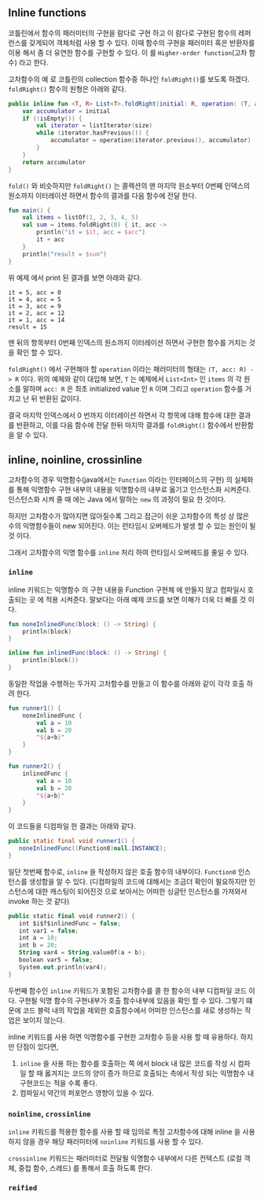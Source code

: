 ## Inline functions

코틀린에서 함수의 패러미터의 구현을 람다로 구현 하고 이 람다로 구현된 함수의 레퍼런스를 갖게되어 객체처럼 사용 할 수 있다. 이때 함수의 구현을 패러미터 혹은 반환자를 이용 해서 좀 더 유연한 함수를 구현할 수 있다. 이 를 `Higher-order function`(고차 함수) 라고 한다.

고차함수의 예 로 코틀린의 collection 함수중 하나인 `foldRight()`를 보도록 하겠다. `foldRight()` 함수의 원형은 아래와 같다. 

```kotlin
public inline fun <T, R> List<T>.foldRight(initial: R, operation: (T, acc: R) -> R): R {
    var accumulator = initial
    if (!isEmpty()) {
        val iterator = listIterator(size)
        while (iterator.hasPrevious()) {
            accumulator = operation(iterator.previous(), accumulator)
        }
    }
    return accumulator
}
```

`fold()` 와 비슷하지만 `foldRight()` 는 콜렉션의 맨 마지막 원소부터 0번째 인덱스의 원소까지 이터레이션 하면서 함수의 결과를 다음 함수에 전달 한다. 

```kotlin
fun main() {
    val items = listOf(1, 2, 3, 4, 5)
    val sum = items.foldRight(0) { it, acc ->
        println("it = $it, acc = $acc")
        it + acc
    }
    println("result = $sum")
}
```

위 예제 에서 print 된 결과를 보면 아래와 같다. 

```
it = 5, acc = 0
it = 4, acc = 5
it = 3, acc = 9
it = 2, acc = 12
it = 1, acc = 14
result = 15
```

맨 뒤의 항목부터 0번째 인덱스의 원소까지 이터레이션 하면서 구현한 함수를 거치는 것 을 확인 할 수 있다. 

`foldRight()` 에서 구현해야 할 `operation` 이라는 패러미터의 형태는 `(T, acc: R) -> R` 이다. 위의 예제와 같이 대입해 보면, `T` 는 예제에서 `List<Int>` 인 `items` 의 각 원소를 말하며 `acc: R` 은 최초 initialized value 인 `R` 이며 그리고 `operation` 함수를 거치고 난 뒤 반환된 값이다. 

결국 마지막 인덱스에서 0 번까지 이터레이션 하면서 각 항목에 대해 함수에 대한 결과를 반환하고, 이를 다음 함수에 전달 한뒤 마지막 결과를 `foldRight()` 함수에서 반환함을 알 수 있다. 

## inline, noinline, crossinline

고차함수의 경우 익명함수(java에서는 `Function` 이라는 인터페이스의 구현) 의 실체화를 통해 익명함수 구현 내부의 내용을 익명함수의 내부로 옳기고 인스턴스화 시켜준다. 인스턴스화 시켜 줄 때 에는 Java 에서 말하는 `new` 의 과정이 필요 한 것이다. 

하지만 고차함수가 많아지면 많아질수록 그리고 접근이 쉬운 고차함수의 특성 상 많은 수의 익명함수들이 new 되어진다. 이는 런타임시 오버헤드가 발생 할 수 있는 원인이 될 것 이다. 

그래서 고차함수의 익명 함수를 `inline` 처리 하여 런타임시 오버헤드를 줄일 수 있다. 

### `inline` 

inline 키워드는 익명함수 의 구현 내용을 Function 구현체 에 만들지 않고 컴파일시 호출되는 곳 에 적용 시켜준다. 말보다는 아래 예제 코드를 보면 이해가 더욱 더 빠를 것 이다. 

```kotlin 
fun noneInlinedFunc(block: () -> String) {
    println(block)
}

inline fun inlinedFunc(block: () -> String) {
    println(block())
}
```

동일한 작업을 수행하는 두가지 고차함수를 만들고 이 함수를 아래와 같이 각각 호출 하려 한다. 

```kotlin
fun runner1() {
    noneInlinedFunc {
        val a = 10
        val b = 20
        "${a+b}"
    }
}

fun runner2() {
    inlinedFunc {
        val a = 10
        val b = 20
        "${a+b}"
    }
}
```

이 코드들을 디컴파일 한 결과는 아래와 같다. 

```java
public static final void runner1() {
   noneInlinedFunc((Function0)null.INSTANCE);
}
```

일단 첫번째 함수로, `inline` 을 작성하지 않은 호출 함수의 내부이다. `Function0` 인스턴스를 생성함을 알 수 있다. (디컴파일의 코드에 대해서는 조금더 확인이 필요하지만 인스턴스에 대한 캐스팅이 되어진것 으로 보아서는 어떠한 싱글턴 인스턴스를 가져와서 invoke 하는 것 같다) 

```kotlin
public static final void runner2() {
   int $i$f$inlinedFunc = false;
   int var1 = false;
   int a = 10;
   int b = 20;
   String var4 = String.valueOf(a + b);
   boolean var5 = false;
   System.out.println(var4);
}
```

두번째 함수인 `inline` 키워드가 포함된 고차함수를 콜 한 함수의 내부 디컴파일 코드 이다. 구현될 익명 함수의 구현내부가 호출 함수내부에 있음을 확인 할 수 있다. 그렇기 떄문에 코드 블럭 내의 작업을 제외한 호출함수에서 어떠한 인스턴스를 새로 생성하는 작업은 보이지 않는다. 

inline 키워드를 사용 하면 익명함수를 구현한 고차함수 등을 사용 할 때 유용하다. 하지만 단점이 있다면, 

1. `inline` 을 사용 하는 함수를 호출하는 쪽 에서 block 내 많은 코드를 작성 시 컴파일 할 때 옳겨지는 코드의 양이 증가 하므로 호출되는 측에서 작성 되는 익명함수 내 구현코드는 적을 수록 좋다. 
2. 컴파일시 약간의 퍼포먼스 영향이 있을 수 있다. 

### `noinline`, `crossinline`

`inline` 키워드를 적용한 함수를 사용 할 때 임의로 특정 고차함수에 대해 inline 을 사용하지 않을 경우 해당 패러미터에 `noinline` 키워드를 사용 할 수 있다. 

`crossinline` 키워드는 패러미터로 전달될 익명함수 내부에서 다른 컨텍스트 (로컬 객체, 중첩 함수, 스레드) 를 통해서 호출 하도록 한다. 

### `reified`





